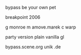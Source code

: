 
 bypass
 be your own  pet

 breakpoint  2006

 g         monroe
 m    amove.marek
 c           warp

 party    version
 plain vanilla gl

 bypass.scene.org
 unik         .de
